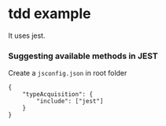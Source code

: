 # tdd example
It uses jest.

### Suggesting available methods in JEST ###
Create a ```jsconfig.json``` in root folder
```
{
    "typeAcquisition": {
        "include": ["jest"]
    }
}
```